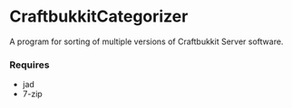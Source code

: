 # CraftbukkitCategorizer
A program for sorting of multiple versions of Craftbukkit Server software.

### Requires
- jad
- 7-zip